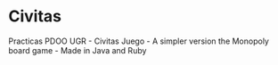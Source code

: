 # Civitas
Practicas PDOO UGR - Civitas Juego - A simpler version the Monopoly board game - Made in Java and Ruby
